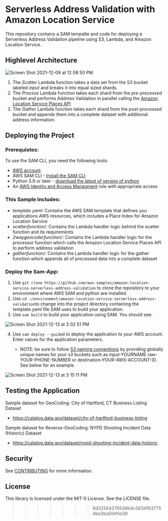 # Serverless Address Validation with Amazon Location Service

This repository contains a SAM tempalte and code for deploying a Serverless Address Validation pipeline using S3, Lambda, and Amazon Location Service.

## Highlevel Architecture
![Screen Shot 2021-12-09 at 12 08 50 PM](https://user-images.githubusercontent.com/73195085/145862737-42331c9c-ccee-4553-b915-6bb27bb39a30.png)



  1.	The *Scatter* Lambda function takes a data set from the S3 bucket labeled *input* and breaks it into equal sized shards. 
  2.	The *Process* Lambda function takes each shard from the *pre-processed* bucket and performs Address Validation in parallel calling the [Amazon Location Service Places API](https://docs.aws.amazon.com/location-places/latest/APIReference/Welcome.html)
  3.	The *Gather* Lambda function takes each shard from the *post-processed* bucket and appends them into a complete dataset with additional address information.


## Deploying the Project
### Prerequistes:

To use the SAM CLI, you need the following tools:
  - [AWS account](https://aws.amazon.com/free/?trk=ps_a134p000003yBfsAAE&trkCampaign=acq_paid_search_brand&sc_channel=ps&sc_campaign=acquisition_US&sc_publisher=google&sc_category=core&sc_country=US&sc_geo=NAMER&sc_outcome=acq&sc_detail=%2Baws%20%2Baccount&sc_content=Account_bmm&sc_segment=438195700994&sc_medium=ACQ-P%7CPS-GO%7CBrand%7CDesktop%7CSU%7CAWS%7CCore%7CUS%7CEN%7CText&s_kwcid=AL!4422!3!438195700994!b!!g!!%2Baws%20%2Baccount&ef_id=Cj0KCQjwsuP5BRCoARIsAPtX_wEmxImXtbdvL3n4ntAafj32KMc_sXL9Z-o8FyXVQzPk7w__h2FMje0aAhOFEALw_wcB:G:s&s_kwcid=AL!4422!3!438195700994!b!!g!!%2Baws%20%2Baccount&all-free-tier.sort-by=item.additionalFields.SortRank&all-free-tier.sort-order=asc&awsf.Free%20Tier%20Types=*all&awsf.Free%20Tier%20Categories=*all) 
  - AWS SAM CLI - [Install the SAM CLI](https://docs.aws.amazon.com/serverless-application-model/latest/developerguide/serverless-sam-cli-install.html)
  - Python 3.9 or later - [download the latest of version of python](https://www.python.org/downloads/) 
  - An [AWS Identity and Access Managment](https://aws.amazon.com/iam/) role with appropriate access

### This Sample Includes: 
  - *template.yaml*: Contains the AWS SAM template that defines you applications AWS resources, which includes a Place Index for Amazon Location Service
  - *scatterfunction/*: Contains the Lambda handler logic behind the scatter function and its requirements 
  - *2waygeocoderfunction/*: Contains the Lambda handler logic for the processor function which calls the Amazon Location Service Places API to perform address   validation
  - *gatherfunction/*: Contains the Lambda handler logic for the gather function which appends all of processed data into a complete dataset

### Deploy the Sam-App:
1. Use `git clone https://github.com/aws-samples/amazon-location-service-serverless-address-validation` to clone the repository to your environment where AWS SAM and python are installed.
2. Use ``cd ~/environment/amazon-location-service-serverless-address-validation``to change into the project directory containing the template.yaml file SAM uses to build your application. 
3. Use ``sam build`` to build your application using SAM. You should see:

![Screen Shot 2021-12-13 at 3 02 51 PM](https://user-images.githubusercontent.com/73195085/145883002-b2570833-c2ff-406a-9402-b23c2a366dd0.png)


4. Use `sam deploy --guided` to deploy the application to your AWS account. Enter values for the application parameters. 
    
     - NOTE: be sure to follow [S3 naming conventions](https://docs.aws.amazon.com/AmazonS3/latest/userguide/bucketnamingrules.html) by providing globally unique names for your s3 buckets such as input-YOURNAME raw-YOUR-PHONE-NUMBER or destination-YOUR-AWS-ACCOUNT-ID. See below for an example.

![Screen Shot 2021-12-13 at 3 15 11 PM](https://user-images.githubusercontent.com/73195085/145884914-24c65002-cde4-400c-8cbb-a4bd3914f86d.png)



## Testing the Application

Sample dataset for GeoCoding: City of Hartford, CT Business Listing Dataset
 - https://catalog.data.gov/dataset/city-of-hartford-business-listing

Sample dataset for Reverse-GeoCoding: NYPD Shooting Incident Data (Historic) Dataset
 - https://catalog.data.gov/dataset/nypd-shooting-incident-data-historic


## Security

See [CONTRIBUTING](CONTRIBUTING.md#security-issue-notifications) for more information.

## License

This library is licensed under the MIT-0 License. See the LICENSE file.
>>>>>>> 9d32564376548b4c5634f637754be3ba5fef0e39

